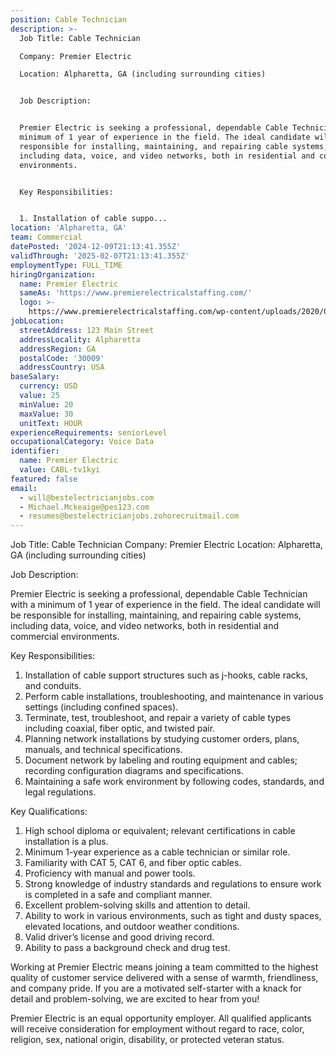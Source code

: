 ```yaml
---
position: Cable Technician
description: >-
  Job Title: Cable Technician

  Company: Premier Electric

  Location: Alpharetta, GA (including surrounding cities)


  Job Description: 


  Premier Electric is seeking a professional, dependable Cable Technician with a
  minimum of 1 year of experience in the field. The ideal candidate will be
  responsible for installing, maintaining, and repairing cable systems,
  including data, voice, and video networks, both in residential and commercial
  environments. 


  Key Responsibilities:


  1. Installation of cable suppo...
location: 'Alpharetta, GA'
team: Commercial
datePosted: '2024-12-09T21:13:41.355Z'
validThrough: '2025-02-07T21:13:41.355Z'
employmentType: FULL_TIME
hiringOrganization:
  name: Premier Electric
  sameAs: 'https://www.premierelectricalstaffing.com/'
  logo: >-
    https://www.premierelectricalstaffing.com/wp-content/uploads/2020/05/Premier-Electrical-Staffing-logo.png
jobLocation:
  streetAddress: 123 Main Street
  addressLocality: Alpharetta
  addressRegion: GA
  postalCode: '30009'
  addressCountry: USA
baseSalary:
  currency: USD
  value: 25
  minValue: 20
  maxValue: 30
  unitText: HOUR
experienceRequirements: seniorLevel
occupationalCategory: Voice Data
identifier:
  name: Premier Electric
  value: CABL-tv1kyi
featured: false
email:
  - will@bestelectricianjobs.com
  - Michael.Mckeaige@pes123.com
  - resumes@bestelectricianjobs.zohorecruitmail.com
---
```




Job Title: Cable Technician
Company: Premier Electric
Location: Alpharetta, GA (including surrounding cities)

Job Description: 

Premier Electric is seeking a professional, dependable Cable Technician with a minimum of 1 year of experience in the field. The ideal candidate will be responsible for installing, maintaining, and repairing cable systems, including data, voice, and video networks, both in residential and commercial environments. 

Key Responsibilities:

1. Installation of cable support structures such as j-hooks, cable racks, and conduits.
2. Perform cable installations, troubleshooting, and maintenance in various settings (including confined spaces).
3. Terminate, test, troubleshoot, and repair a variety of cable types including coaxial, fiber optic, and twisted pair.
4. Planning network installations by studying customer orders, plans, manuals, and technical specifications.
5. Document network by labeling and routing equipment and cables; recording configuration diagrams and specifications.
6. Maintaining a safe work environment by following codes, standards, and legal regulations.

Key Qualifications:

1. High school diploma or equivalent; relevant certifications in cable installation is a plus.
2. Minimum 1-year experience as a cable technician or similar role.
3. Familiarity with CAT 5, CAT 6, and fiber optic cables.
4. Proficiency with manual and power tools.
5. Strong knowledge of industry standards and regulations to ensure work is completed in a safe and compliant manner.
6. Excellent problem-solving skills and attention to detail.
7. Ability to work in various environments, such as tight and dusty spaces, elevated locations, and outdoor weather conditions.
8. Valid driver’s license and good driving record.
9. Ability to pass a background check and drug test.

Working at Premier Electric means joining a team committed to the highest quality of customer service delivered with a sense of warmth, friendliness, and company pride. If you are a motivated self-starter with a knack for detail and problem-solving, we are excited to hear from you! 

Premier Electric is an equal opportunity employer. All qualified applicants will receive consideration for employment without regard to race, color, religion, sex, national origin, disability, or protected veteran status.